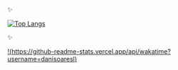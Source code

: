 
 ✨ 


[![Top Langs](https://github-readme-stats.vercel.app/api/top-langs/?username=danisoaresl&layout=compact)](https://github.com/danisoaresl/github-readme-stats)

 ✨ 
 
[!(https://github-readme-stats.vercel.app/api/wakatime?username=danisoaresl)](https://github.com/danisoaresl/github-readme-stats)
